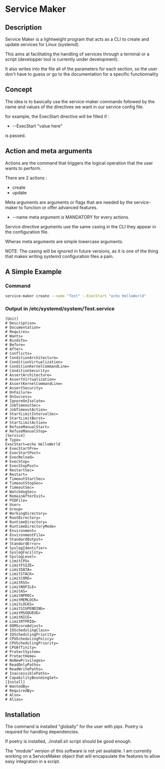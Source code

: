 # Service Maker 

## Description

Service Maker is a lightweight program that acts as a CLI to create and
update services for Linux (systemd).

This aims at facilitating the handling of services through a terminal or
a script (developper tool is currently under development).

It also writes into the file all of the parameters for each section,
so the user don't have to guess or go to the documentation for a specific
functionnality

## Concept

The idea is to basically use the service-maker commands followed by 
the name and values of the directives we want in our service config
file.

for example, the ExecStart directive will be filled if :

- --ExecStart "value here"

is passed.

## Action and meta arguments

Actions are the command that triggers the logical operation that 
the user wants to perform.

There are 2 actions : 

- create
- update 

Meta arguments are arguments or flags that are needed by the service-maker
to function or offer advanced features.

- --name meta argument is MANDATORY for every actions.

Service directive arguments use the same casing  in the CLI they appear in the
configuration file.

Wheras meta arguments are simple lowercase arguments.


NOTE: The casing will be ignored in future versions, as it is one of the 
    thing that makes writing systemd configuration files a pain.

## A Simple Example

### Command
```bash
service-maker create --name "Test" --ExecStart "echo HelloWorld"
```

### Output in /etc/systemd/system/Test.service

```service file
[Unit]
# Description=
# Documentation=
# Requires=
# Wants=
# BindsTo=
# Before=
# After=
# Conflicts=
# ConditionArchitecture=
# ConditionVirtualization=
# ConditionKernelCommandLine=
# ConditionSecurity=
# AssertArchitecture=
# AssertVirtualization=
# AssertKernelCommandLine=
# AssertSecurity=
# OnFailure=
# OnSuccess=
# IgnoreOnIsolate=
# JobTimeoutSec=
# JobTimeoutAction=
# StartLimitIntervalSec=
# StartLimitBurst=
# StartLimitAction=
# RefuseManualStart=
# RefuseManualStop=
[Service]
# Type=
ExecStart=echo HelloWorld
# ExecStartPre=
# ExecStartPost=
# ExecReload=
# ExecStop=
# ExecStopPost=
# RestartSec=
# Restart=
# TimeoutStartSec=
# TimeoutStopSec=
# TimeoutSec=
# WatchdogSec=
# RemainAfterExit=
# PIDFile=
# User=
# Group=
# WorkingDirectory=
# RootDirectory=
# RuntimeDirectory=
# RuntimeDirectoryMode=
# Environment=
# EnvironmentFile=
# StandardOutput=
# StandardError=
# SyslogIdentifier=
# SyslogFacility=
# SyslogLevel=
# LimitCPU=
# LimitFSIZE=
# LimitDATA=
# LimitSTACK=
# LimitCORE=
# LimitRSS=
# LimitNOFILE=
# LimitAS=
# LimitNPROC=
# LimitMEMLOCK=
# LimitLOCKS=
# LimitSIGPENDING=
# LimitMSGQUEUE=
# LimitNICE=
# LimitRTPRIO=
# OOMScoreAdjust=
# IOSchedulingClass=
# IOSchedulingPriority=
# CPUSchedulingPolicy=
# CPUSchedulingPriority=
# CPUAffinity=
# ProtectSystem=
# ProtectHome=
# NoNewPrivileges=
# ReadOnlyPaths=
# ReadWritePaths=
# InaccessiblePaths=
# CapabilityBoundingSet=
[Install]
# WantedBy=
# RequiredBy=
# Also=
# Alias=
```


## Installation 

The command is installed "globally" for the user with pipx.
Poetry is required for handling dependencies.

If poetry is installed, ./install.sh script should be good enough.


The "module" version of this software is not yet available.
I am currently working on a ServiceMaker object that will encapsulate the features
to allow easy integration in a script.
